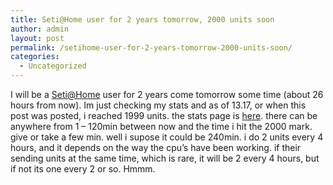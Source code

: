 ```yaml
---
title: Seti@Home user for 2 years tomorrow, 2000 units soon
author: admin
layout: post
permalink: /setihome-user-for-2-years-tomorrow-2000-units-soon/
categories:
  - Uncategorized
---
```

I will be a [Seti@Home][1] user for 2 years come tomorrow some time (about 26 hours from now). Im just checking my stats and as of 13.17, or when this post was posted, i reached 1999 units. the stats page is [here][2]. there can be anywhere from 1 &#8211; 120min between now and the time i hit the 2000 mark. give or take a few min. well i supose it could be 240min. i do 2 units every 4 hours, and it depends on the way the cpu&#8217;s have been working. if their sending units at the same time, which is rare, it will be 2 every 4 hours, but if not its one every 2 or so. Hmmm.

 [1]: http://setiathome.ssl.berkeley.edu
 [2]: http://setiathome.ssl.berkeley.edu/fcgi-bin/fcgi?email=webmaster@lotas-smartman.net&cmd=user_stats_new